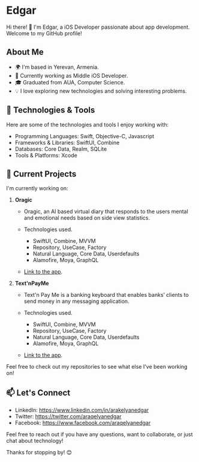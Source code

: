 # Edgar

Hi there! 👋 I'm Edgar, a iOS Developer passionate about app development. Welcome to my GitHub profile!

## About Me

- 🌍 I'm based in Yerevan, Armenia.
- 💼 Currently working as Middle iOS Developer.
- 🎓 Graduated from AUA, Computer Science.
- 💡 I love exploring new technologies and solving interesting problems.

## 🔧 Technologies & Tools

Here are some of the technologies and tools I enjoy working with:

- Programming Languages: Swift, Objective-C, Javascript
- Frameworks & Libraries: SwiftUI, Combine
- Databases: Core Data, Realm, SQLite
- Tools & Platforms: Xcode

## 🌱 Current Projects

I'm currently working on:

1. **Oragic**
   - Oragic, an AI based virtual diary that responds to the users mental
     and emotional needs based on side view statistics.
     
   - Technologies used.
  
      - SwiftUI, Combine, MVVM
      - Repository, UseCase, Factory
      - Natural Language, Core Data, Userdefaults
      - Alamofire, Moya, GraphQL

   - [Link to the app](https://apps.apple.com/am/app/oragic-smart-daily-journal/id1672773867).

2. **Text'nPayMe**
   - Text'n Pay Me is a banking keyboard that enables banks’ clients to
     send money in any messaging application.
     
   - Technologies used.
  
      - SwiftUI, Combine, MVVM
      - Repository, UseCase, Factory
      - Natural Language, Core Data, Userdefaults
      - Alamofire, Moya, GraphQL

   - [Link to the app](https://apps.apple.com/am/app/oragic-smart-daily-journal/id1672773867).

Feel free to check out my repositories to see what else I've been working on!

## 📫 Let's Connect

- LinkedIn: https://www.linkedin.com/in/arakelyanedgar
- Twitter:  https://twitter.com/araqelyanedgar
- Facebook: https://www.facebook.com/araqelyanedgar

Feel free to reach out if you have any questions, want to collaborate, or just chat about technology!

Thanks for stopping by! 😊

